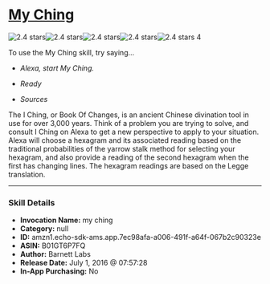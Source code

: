 # [My Ching](http://alexa.amazon.com/#skills/amzn1.echo-sdk-ams.app.7ec98afa-a006-491f-a64f-067b2c90323e)
![2.4 stars](../../images/ic_star_black_18dp_1x.png)![2.4 stars](../../images/ic_star_black_18dp_1x.png)![2.4 stars](../../images/ic_star_half_black_18dp_1x.png)![2.4 stars](../../images/ic_star_border_black_18dp_1x.png)![2.4 stars](../../images/ic_star_border_black_18dp_1x.png) 4

To use the My Ching skill, try saying...

* *Alexa, start My Ching.*

* *Ready*

* *Sources*

The I Ching, or Book Of Changes, is an ancient Chinese divination tool in use for over 3,000 years.  Think of a problem you are trying to solve, and consult I Ching on Alexa to get a new perspective to apply to your situation.  Alexa will choose a hexagram and its associated reading based on the traditional probabilities of the yarrow stalk method for selecting your hexagram, and also provide a reading of the second hexagram when the first has changing lines. The hexagram readings are based on the Legge translation.

***

### Skill Details

* **Invocation Name:** my ching
* **Category:** null
* **ID:** amzn1.echo-sdk-ams.app.7ec98afa-a006-491f-a64f-067b2c90323e
* **ASIN:** B01GT6P7FQ
* **Author:** Barnett Labs
* **Release Date:** July 1, 2016 @ 07:57:28
* **In-App Purchasing:** No
